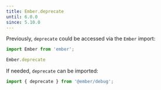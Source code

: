 ```yaml
---
title: Ember.deprecate
until: 6.0.0
since: 5.10.0
---
```



Previously, `deprecate` could be accessed via the `Ember` import:
```js
import Ember from 'ember';

Ember.deprecate
```

If needed, `deprecate` can be imported:
```js
import { deprecate } from '@ember/debug';
```
